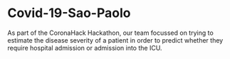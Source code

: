 # Covid-19-Sao-Paolo
As part of the CoronaHack Hackathon, our team focussed on trying to estimate the disease severity of a patient in order to predict whether they require hospital admission or admission into the ICU.
